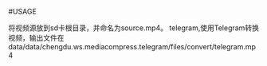 #USAGE

将视频源放到sd卡根目录，并命名为source.mp4。
telegram,使用Telegram转换视频，输出文件在data/data/chengdu.ws.mediacompress.telegram/files/convert/telegram.mp4
